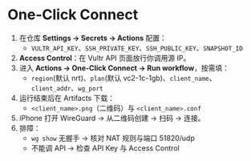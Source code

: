 # One-Click Connect

1. 在仓库 **Settings → Secrets → Actions** 配置：
   - `VULTR_API_KEY`、`SSH_PRIVATE_KEY`、`SSH_PUBLIC_KEY`、`SNAPSHOT_ID`
2. **Access Control**：在 Vultr API 页面放行你调用源 IP。
3. 进入 **Actions → One-Click Connect → Run workflow**，按需填：
   - `region`(默认 nrt)、`plan`(默认 vc2-1c-1gb)、`client_name`、`client_addr`、`wg_port`
4. 运行结束后在 Artifacts 下载：
   - `<client_name>.png`（二维码）与 `<client_name>.conf`
5. iPhone 打开 WireGuard → 从二维码创建 → 扫码 → 连接。
6. 排障：
   - `wg show` 无握手 → 核对 NAT 规则与端口 51820/udp
   - 不能调 API → 检查 API Key 与 Access Control

